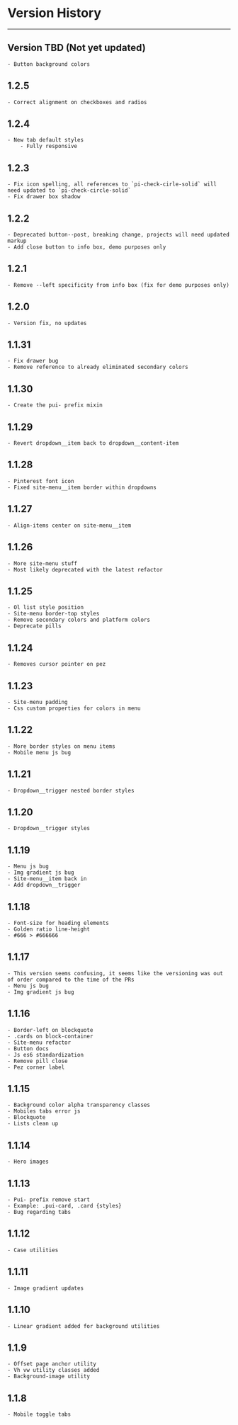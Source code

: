 # Version History

---

## Version TBD (Not yet updated)
    - Button background colors

## 1.2.5
    - Correct alignment on checkboxes and radios

## 1.2.4
    - New tab default styles
        - Fully responsive 

## 1.2.3
    - Fix icon spelling, all references to `pi-check-cirle-solid` will need updated to `pi-check-circle-solid`
    - Fix drawer box shadow

## 1.2.2
    - Deprecated button--post, breaking change, projects will need updated markup
    - Add close button to info box, demo purposes only

## 1.2.1
    - Remove --left specificity from info box (fix for demo purposes only)

## 1.2.0
    - Version fix, no updates

## 1.1.31
    - Fix drawer bug
    - Remove reference to already eliminated secondary colors

## 1.1.30
    - Create the pui- prefix mixin 

## 1.1.29
    - Revert dropdown__item back to dropdown__content-item

## 1.1.28
    - Pinterest font icon
    - Fixed site-menu__item border within dropdowns

## 1.1.27
    - Align-items center on site-menu__item

## 1.1.26
    - More site-menu stuff
    - Most likely deprecated with the latest refactor

## 1.1.25
    - Ol list style position
    - Site-menu border-top styles
    - Remove secondary colors and platform colors
    - Deprecate pills

## 1.1.24
    - Removes cursor pointer on pez

## 1.1.23
    - Site-menu padding
    - Css custom properties for colors in menu

## 1.1.22
    - More border styles on menu items
    - Mobile menu js bug

## 1.1.21
    - Dropdown__trigger nested border styles

## 1.1.20
    - Dropdown__trigger styles

## 1.1.19
    - Menu js bug
    - Img gradient js bug
    - Site-menu__item back in
    - Add dropdown__trigger

## 1.1.18
    - Font-size for heading elements
    - Golden ratio line-height
    - #666 > #666666

## 1.1.17
    - This version seems confusing, it seems like the versioning was out of order compared to the time of the PRs
    - Menu js bug
    - Img gradient js bug

## 1.1.16
    - Border-left on blockquote
    - .cards on block-container
    - Site-menu refactor
    - Button docs
    - Js es6 standardization 
    - Remove pill close
    - Pez corner label 

## 1.1.15
    - Background color alpha transparency classes
    - Mobiles tabs error js
    - Blockquote
    - Lists clean up

## 1.1.14
    - Hero images

## 1.1.13
    - Pui- prefix remove start
    - Example: .pui-card, .card {styles}
    - Bug regarding tabs

## 1.1.12
    - Case utilities

## 1.1.11
    - Image gradient updates

## 1.1.10
    - Linear gradient added for background utilities

## 1.1.9
    - Offset page anchor utility
    - Vh vw utility classes added
    - Background-image utility

## 1.1.8
    - Mobile toggle tabs